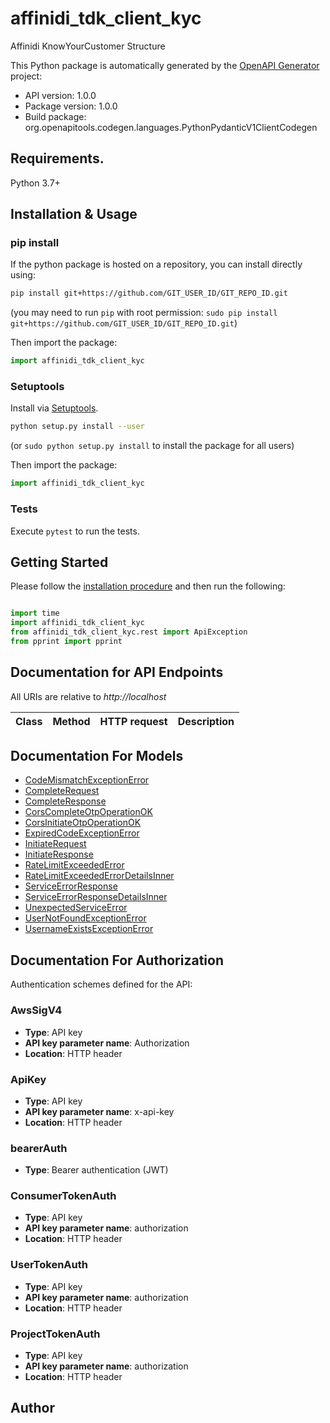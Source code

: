 # affinidi_tdk_client_kyc

Affinidi KnowYourCustomer Structure

This Python package is automatically generated by the [OpenAPI Generator](https://openapi-generator.tech) project:

- API version: 1.0.0
- Package version: 1.0.0
- Build package: org.openapitools.codegen.languages.PythonPydanticV1ClientCodegen

## Requirements.

Python 3.7+

## Installation & Usage

### pip install

If the python package is hosted on a repository, you can install directly using:

```sh
pip install git+https://github.com/GIT_USER_ID/GIT_REPO_ID.git
```

(you may need to run `pip` with root permission: `sudo pip install git+https://github.com/GIT_USER_ID/GIT_REPO_ID.git`)

Then import the package:

```python
import affinidi_tdk_client_kyc
```

### Setuptools

Install via [Setuptools](http://pypi.python.org/pypi/setuptools).

```sh
python setup.py install --user
```

(or `sudo python setup.py install` to install the package for all users)

Then import the package:

```python
import affinidi_tdk_client_kyc
```

### Tests

Execute `pytest` to run the tests.

## Getting Started

Please follow the [installation procedure](#installation--usage) and then run the following:

```python

import time
import affinidi_tdk_client_kyc
from affinidi_tdk_client_kyc.rest import ApiException
from pprint import pprint

```

## Documentation for API Endpoints

All URIs are relative to _http://localhost_

| Class | Method | HTTP request | Description |
| ----- | ------ | ------------ | ----------- |

## Documentation For Models

- [CodeMismatchExceptionError](docs/CodeMismatchExceptionError.md)
- [CompleteRequest](docs/CompleteRequest.md)
- [CompleteResponse](docs/CompleteResponse.md)
- [CorsCompleteOtpOperationOK](docs/CorsCompleteOtpOperationOK.md)
- [CorsInitiateOtpOperationOK](docs/CorsInitiateOtpOperationOK.md)
- [ExpiredCodeExceptionError](docs/ExpiredCodeExceptionError.md)
- [InitiateRequest](docs/InitiateRequest.md)
- [InitiateResponse](docs/InitiateResponse.md)
- [RateLimitExceededError](docs/RateLimitExceededError.md)
- [RateLimitExceededErrorDetailsInner](docs/RateLimitExceededErrorDetailsInner.md)
- [ServiceErrorResponse](docs/ServiceErrorResponse.md)
- [ServiceErrorResponseDetailsInner](docs/ServiceErrorResponseDetailsInner.md)
- [UnexpectedServiceError](docs/UnexpectedServiceError.md)
- [UserNotFoundExceptionError](docs/UserNotFoundExceptionError.md)
- [UsernameExistsExceptionError](docs/UsernameExistsExceptionError.md)

<a id="documentation-for-authorization"></a>

## Documentation For Authorization

Authentication schemes defined for the API:
<a id="AwsSigV4"></a>

### AwsSigV4

- **Type**: API key
- **API key parameter name**: Authorization
- **Location**: HTTP header

<a id="ApiKey"></a>

### ApiKey

- **Type**: API key
- **API key parameter name**: x-api-key
- **Location**: HTTP header

<a id="bearerAuth"></a>

### bearerAuth

- **Type**: Bearer authentication (JWT)

<a id="ConsumerTokenAuth"></a>

### ConsumerTokenAuth

- **Type**: API key
- **API key parameter name**: authorization
- **Location**: HTTP header

<a id="UserTokenAuth"></a>

### UserTokenAuth

- **Type**: API key
- **API key parameter name**: authorization
- **Location**: HTTP header

<a id="ProjectTokenAuth"></a>

### ProjectTokenAuth

- **Type**: API key
- **API key parameter name**: authorization
- **Location**: HTTP header

## Author

